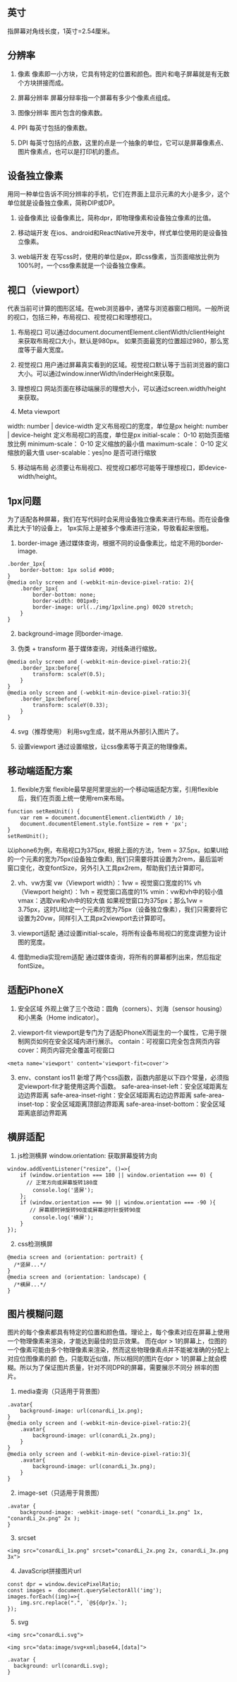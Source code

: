 ## 英寸
指屏幕对角线长度，1英寸=2.54厘米。

## 分辨率

1. 像素
像素即一小方块，它具有特定的位置和颜色。图片和电子屏幕就是有无数个方块拼接而成。

2. 屏幕分辨率
屏幕分辩率指一个屏幕有多少个像素点组成。

3. 图像分辨率
图片包含的像素数。

4. PPI
每英寸包括的像素数。

5. DPI
每英寸包括的点数，这里的点是一个抽象的单位，它可以是屏幕像素点、图片像素点，也可以是打印机的墨点。

## 设备独立像素
用同一种单位告诉不同分辨率的手机，它们在界面上显示元素的大小是多少，这个单位就是设备独立像素，简称DIP或DP。

1. 设备像素比
设备像素比，简称dpr，即物理像素和设备独立像素的比值。

2. 移动端开发
在ios、android和ReactNative开发中，样式单位使用的是设备独立像素。

3. web端开发
在写css时，使用的单位是px，即css像素，当页面缩放比例为100%时，一个css像素就是一个设备独立像素。

## 视口（viewport）
代表当前可计算的图形区域。在web浏览器中，通常与浏览器窗口相同。一般所说的视口，包括三种，布局视口、视觉视口和理想视口。

1. 布局视口
可以通过document.documentElement.clientWidth/clientHeight来获取布局视口大小，默认是980px。
如果页面最宽的位置超过980，那么宽度等于最大宽度。

2. 视觉视口
用户通过屏幕真实看到的区域。视觉视口默认等于当前浏览器的窗口大小。可以通过window.innerWidth/inderHeight来获取。

3. 理想视口
网站页面在移动端展示的理想大小，可以通过screen.width/height来获取。

4. Meta viewport
<meta name='viewport' content='width=device-width;initial-scale=1;maximun-scale=1;minimun-scale=1;user-scalable=no'>
width: number | device-width 定义布局视口的宽度，单位是px
height: number | device-height 定义布局视口的高度，单位是px
initial-scale： 0-10 初始页面缩放比例
minimum-scale： 0-10 定义缩放的最小值   
maximum-scale： 0-10 定义缩放的最大值
user-scalable：yes|no 是否可进行缩放

5. 移动端布局
必须要让布局视口、视觉视口都尽可能等于理想视口，即device-width/height。

## 1px问题
为了适配各种屏幕，我们在写代码时会采用设备独立像素来进行布局。而在设备像素比大于1的设备上，
1px实际上是被多个像素进行渲染，导致看起来很粗。

1. border-image
通过媒体查询，根据不同的设备像素比，给定不用的border-image.
```
.border_1px{
    border-bottom: 1px solid #000;
}
@media only screen and (-webkit-min-device-pixel-ratio: 2){
    .border_1px{
        border-bottom: none;
        border-width: 001px0;
        border-image: url(../img/1pxline.png) 0020 stretch;
    }
}
```

2. background-image
同border-image.

3. 伪类 + transform
基于媒体查询，对线条进行缩放。
```
@media only screen and (-webkit-min-device-pixel-ratio:2){
    .border_1px:before{
        transform: scaleY(0.5);
    }
}
@media only screen and (-webkit-min-device-pixel-ratio:3){
    .border_1px:before{
        transform: scaleY(0.33);
    }
}
```

4. svg（推荐使用）
利用svg生成，就不用从外部引入图片了。

5. 设置viewport
通过设置缩放，让css像素等于真正的物理像素。

## 移动端适配方案

1. flexible方案
flexible最早是阿里提出的一个移动端适配方案，引用flexible后，我们在页面上统一使用rem来布局。
```
function setRemUnit() {
    var rem = document.documentElement.clientWidth / 10;
    document.documentElement.style.fontSize = rem + 'px';
}
setRemUnit();
```
以iphone6为例，布局视口为375px, 根据上面的方法，1rem = 37.5px。如果UI给的一个元素的宽为75px(设备独立像素),
我们只需要将其设置为2rem，最后监听窗口变化，改变fontSize，另外引入工具px2rem，帮助我们去计算即可。

2. vh、vw方案
vw（Viewport width）：1vw = 视觉窗口宽度的1%
vh（Viewport height）：1vh = 视觉窗口高度的1%
vmin：vw和vh中的较小值
vmax：选取vw和vh中的较大值
如果视觉窗口为375px；那么1vw = 3.75px，这时UI给定一个元素的宽为75px（设备独立像素），我们只需要将它
设置为20vw，同样引入工具px2viewport去计算即可。

3. viewport适配
通过设置initial-scale，将所有设备布局视口的宽度调整为设计图的宽度。

4. 借助media实现rem适配
通过媒体查询，将所有的屏幕都列出来，然后指定fontSize。


## 适配iPhoneX
1. 安全区域
外观上做了三个改动：圆角（corners）、刘海（sensor housing）和小黑条（Home indicator）。

2. viewport-fit
viewport是专门为了适配iPhoneX而诞生的一个属性，它用于限制网页如何在安全区域内进行展示。
contain：可视窗口完全包含网页内容
cover：网页内容完全覆盖可视窗口
```
<meta name='viewport' content='viewport-fit=cover'>
```

3. env、constant
ios11 新增了两个css函数，函数内部是以下四个常量，必须指定viewport-fit才能使用这两个函数。
safe-area-inset-left：安全区域距离左边边界距离
safe-area-inset-right：安全区域距离右边边界距离
safe-area-inset-top：安全区域距离顶部边界距离
safe-area-inset-bottom：安全区域距离底部边界距离

## 横屏适配
1. js检测横屏
window.orientation: 获取屏幕旋转方向
```
window.addEventListener("resize", ()=>{
    if (window.orientation === 180 || window.orientation === 0) { 
      // 正常方向或屏幕旋转180度
        console.log('竖屏');
    };
    if (window.orientation === 90 || window.orientation === -90 ){ 
       // 屏幕顺时钟旋转90度或屏幕逆时针旋转90度
        console.log('横屏');
    }  
}); 
```

2. css检测横屏
```
@media screen and (orientation: portrait) {
  /*竖屏...*/
} 
@media screen and (orientation: landscape) {
  /*横屏...*/
}
```

## 图片模糊问题
图片的每个像素都具有特定的位置和颜色值。理论上，每个像素对应在屏幕上使用一个物理像素来渲染，才能达到最佳的显示效果。
而在dpr > 1的屏幕上，位图的一个像素可能由多个物理像素来渲染，然而这些物理像素点并不能被准确的分配上对应位图像素的颜
色，只能取近似值，所以相同的图片在dpr > 1的屏幕上就会模糊。所以为了保证图片质量，针对不同DPR的屏幕，需要展示不同分
辨率的图片。

1. media查询（只适用于背景图）
```
.avatar{
    background-image: url(conardLi_1x.png);
}
@media only screen and (-webkit-min-device-pixel-ratio:2){
    .avatar{
        background-image: url(conardLi_2x.png);
    }
}
@media only screen and (-webkit-min-device-pixel-ratio:3){
    .avatar{
        background-image: url(conardLi_3x.png);
    }
}
```

2. image-set（只适用于背景图）
```
.avatar {
    background-image: -webkit-image-set( "conardLi_1x.png" 1x, "conardLi_2x.png" 2x );
}
```

3. srcset
```
<img src="conardLi_1x.png" srcset="conardLi_2x.png 2x, conardLi_3x.png 3x">
```

4. JavaScript拼接图片url
```
const dpr = window.devicePixelRatio;
const images =  document.querySelectorAll('img');
images.forEach((img)=>{
    img.src.replace(".", `@${dpr}x.`);
});
```

5. svg
```
<img src="conardLi.svg">

<img src="data:image/svg+xml;base64,[data]">

.avatar {
  background: url(conardLi.svg);
}
```
